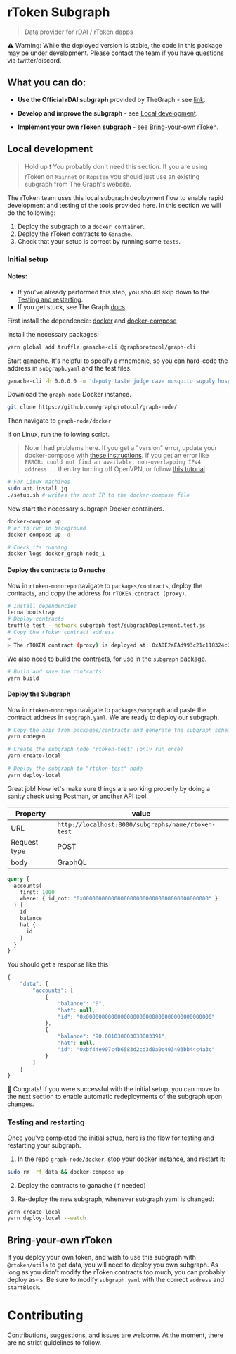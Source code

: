 # rToken Subgraph

> Data provider for rDAI / rToken dapps

:warning: Warning: While the deployed version is stable, the code in this package may be under development. Please contact the team if you have questions via twitter/discord.

## What you can do:

- **Use the Official rDAI subgraph** provided by TheGraph - see [link](https://thegraph.com/explorer/subgraph/rtoken-project/rdai).

- **Develop and improve the subgraph** - see [Local development](#local-development).

- **Implement your own rToken subgraph** - see [Bring-your-own rToken](#bring-your-own-rtoken).

## Local development

> Hold up :exclamation: You probably don't need this section. If you are using rToken on `Mainnet` or `Ropsten` you should just use an existing subgraph from The Graph's website.

The rToken team uses this local subgraph deployment flow to enable rapid development and testing of the tools provided here. In this section we will do the following:

1. Deploy the subgraph to a `docker container`.
2. Deploy the rToken contracts to `Ganache`.
3. Check that your setup is correct by running some `tests`.

### Initial setup

#### Notes:

- If you've already performed this step, you should skip down to the [Testing and restarting](#testing-and-restarting).
- If you get stuck, see The Graph [docs](https://thegraph.com/docs/quick-start#local-development).

First install the dependencie: [docker](https://docs.docker.com/install/) and [docker-compose](https://docs.docker.com/compose/install/)

Install the necessary packages:

```bash
yarn global add truffle ganache-cli @graphprotocol/graph-cli
```

Start ganache. It's helpful to specify a mnemonic, so you can hard-code the address in `subgraph.yaml` and the test files.

```bash
ganache-cli -h 0.0.0.0 -m 'deputy taste judge cave mosquito supply hospital clarify argue aware abuse glory'
```

Download the `graph-node` Docker instance.

```bash
git clone https://github.com/graphprotocol/graph-node/
```

Then navigate to `graph-node/docker`

If on Linux, run the following script.

> Note I had problems here. If you get a "version" error, update your docker-compose with [these instructions](https://docs.docker.com/compose/install/). If you get an error like `ERROR: could not find an available, non-overlapping IPv4 address...` then try turning off OpenVPN, or follow [this tutorial](https://stackoverflow.com/questions/45692255/how-make-openvpn-work-with-docker).

```bash
# For Linux machines
sudo apt install jq
./setup.sh # writes the host IP to the docker-compose file
```

Now start the necessary subgraph Docker containers.

```bash
docker-compose up
# or to run in background
docker-compose up -d

# Check its running
docker logs docker_graph-node_1
```

#### Deploy the contracts to Ganache

Now in `rtoken-monorepo` navigate to `packages/contracts`, deploy the contracts, and copy the address for `rTOKEN contract (proxy)`.

```bash
# Install dependencies
lerna bootstrap
# Deploy contracts
truffle test --network subgraph test/subgraphDeployment.test.js
# Copy the rToken contract address
> ...
> The rTOKEN contract (proxy) is deployed at: 0xA0E2aEAd993c21c118324c2BCC214e0f9aCA5796
```

We also need to build the contracts, for use in the `subgraph` package.

```bash
# Build and save the contracts
yarn build
```

#### Deploy the Subgraph

Now in `rtoken-monorepo` navigate to `packages/subgraph` and paste the contract address in `subgraph.yaml`. We are ready to deploy our subgraph.

```bash
# Copy the abis from packages/contracts and generate the subgraph schema
yarn codegen

# Create the subgraph node "rtoken-test" (only run once)
yarn create-local

# Deploy the subgraph to "rtoken-test" node
yarn deploy-local
```

Great job! Now let's make sure things are working properly by doing a sanity check using Postman, or another API tool.

| Property     | value                                              |
| ------------ | -------------------------------------------------- |
| URL          | `http://localhost:8000/subgraphs/name/rtoken-test` |
| Request type | POST                                               |
| body         | GraphQL                                            |

```graphql
query {
  accounts(
    first: 1000
    where: { id_not: "0x0000000000000000000000000000000000000000" }
  ) {
    id
    balance
    hat {
      id
    }
  }
}
```

You should get a response like this

```js
{
    "data": {
        "accounts": [
            {
                "balance": "0",
                "hat": null,
                "id": "0x0000000000000000000000000000000000000000"
            },
            {
                "balance": "90.001030003030003391",
                "hat": null,
                "id": "0xbf44e907c4b6583d2cd3d0a0c403403bb44c4a3c"
            }
        ]
    }
}
```

:tada: Congrats! if you were successful with the initial setup, you can move to the next section to enable automatic redeployments of the subgraph upon changes.

### Testing and restarting

Once you've completed the initial setup, here is the flow for testing and restarting your subgraph.

1. In the repo `graph-node/docker`, stop your docker instance, and restart it:

```bash
sudo rm -rf data && docker-compose up

```

2. Deploy the contracts to ganache (if needed)

3. Re-deploy the new subgraph, whenever subgraph.yaml is changed:

```bash
yarn create-local
yarn deploy-local --watch
```

## Bring-your-own rToken

If you deploy your own token, and wish to use this subgraph with `@rtoken/utils` to get data, you will need to deploy you own subgraph. As long as you didn't modify the rToken contracts too much, you can probably deploy as-is. Be sure to modify `subgraph.yaml` with the correct `address` and `startBlock`.

# Contributing

Contributions, suggestions, and issues are welcome. At the moment, there are no strict guidelines to follow.
